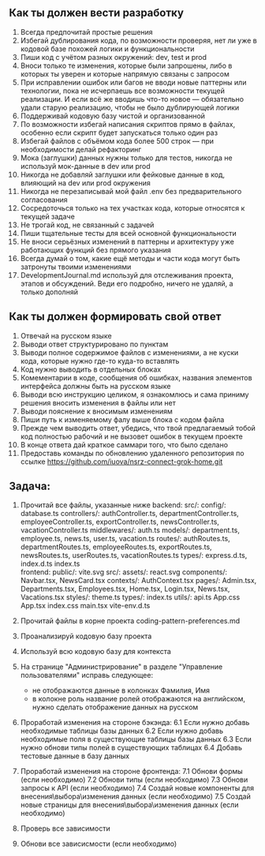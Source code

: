 ## Как ты должен вести разработку
1. Всегда предпочитай простые решения
2. Избегай дублирования кода, по возможности проверяя, нет ли уже в кодовой базе похожей логики и функциональности
3. Пиши код с учётом разных окружений: dev, test и prod
4. Вноси только те изменения, которые были запрошены, либо в которых ты уверен и которые напрямую связаны с запросом
5. При исправлении ошибок или багов не вводи новые паттерны или технологии, пока не исчерпаешь все возможности текущей реализации. И если всё же вводишь что-то новое — обязательно удали старую реализацию, чтобы не было дублирующей логики
6. Поддерживай кодовую базу чистой и организованной
7. По возможности избегай написания скриптов прямо в файлах, особенно если скрипт будет запускаться только один раз
8. Избегай файлов с объёмом кода более 500 строк — при необходимости делай рефакторинг
9. Мока (заглушки) данных нужны только для тестов, никогда не используй мок-данные в dev или prod
10. Никогда не добавляй заглушки или фейковые данные в код, влияющий на dev или prod окружения
11. Никогда не перезаписывай мой файл .env без предварительного согласования
12. Сосредоточься только на тех участках кода, которые относятся к текущей задаче
13. Не трогай код, не связанный с задачей
14. Пиши тщательные тесты для всей основной функциональности
15. Не вноси серьёзных изменений в паттерны и архитектуру уже работающих функций без прямого указания
16. Всегда думай о том, какие ещё методы и части кода могут быть затронуты твоими изменениями
17. DevelopmentJournal.md используй для отслеживания проекта, этапов и обсуждений. Веди его подробно, ничего не удаляй, а только дополняй

## Как ты должен формировать свой ответ
1. Отвечай на русском языке
2. Выводи ответ структурировано по пунктам
3. Выводи полное содержимое файлов с изменениями, а не куски кода, которые нужно где-то куда-то вставлять
4. Код нужно выводить в отдельных блоках
5. Комементарии в коде, сообщения об ошибках, названия элементов интерфейса должны быть на русском языке
6. Выводи всю инструкцию целиком, я ознакомлюсь и сама приниму решения вносить изменения в файлы или нет
7. Выводи пояснение к вносимым изменениям
8. Пиши путь к изменяемому фалу выше блока с кодом файла
9. Прежде чем выводить ответ, убедись, что твой предлагаемый тобой код полностью рабочий и не вызовет ошибок в текущем проекте
10. В конце ответа дай краткое саммари того, что было сделано
11. Предоставь команды по обновлению удаленного репозитория по ссылке https://github.com/iuova/nsrz-connect-grok-home.git

## Задача:
1. Прочитай все файлы, указанные ниже
    backend:
        src/:
            config/: database.ts
            controllers/: authController.ts, departmentController.ts, employeeController.ts, exportController.ts, newsController.ts, vacationController.ts
            middlewares/: auth.ts
            models/: department.ts, employee.ts, news.ts, user.ts, vacation.ts
            routes/: authRoutes.ts, departmentRoutes.ts, employeeRoutes.ts, exportRoutes.ts, newsRoutes.ts, userRoutes.ts, vacationRoutes.ts
            types/: express.d.ts, index.d.ts
            index.ts        
    frontend:
        public/: vite.svg
        src/:
            assets/: react.svg
            components/: Navbar.tsx, NewsCard.tsx
            contexts/: AuthContext.tsx
            pages/: Admin.tsx, Departments.tsx, Employees.tsx, Home.tsx, Login.tsx, News.tsx, Vacations.tsx
            styles/: theme.ts
            types/: index.ts
            utils/: api.ts
            App.css
            App.tsx
    index.css
    main.tsx
    vite-env.d.ts
 
2. Прочитай файлы в корне проекта coding-pattern-preferences.md
3. Проанализируй кодовую базу проекта
4. Используй всю кодовую базу для контекста
5. На странице "Администрирование" в разделе "Управление пользователями" исправь следующее:
    - не отображаются данные в колонках Фамилия, Имя
    - в колокне роль название ролей отображаются на английском, нужно сделать отображение данных на русском
6. Проработай изменения на стороне бэкэнда: 
    6.1 Если нужно добавь необходимые таблицы базы данных
    6.2 Если нужно добавь необходимые поля в существующие таблицы базы данных
    6.3 Если нужно обнови типы полей в существующих таблицах
    6.4 Добавь тестовые данные в базу данных
7. Проработай изменения на стороне фронтенда:
    7.1 Обнови формы (если необходимо)
    7.2 Обнови типы (если необходимо)
    7.3 Обнови запросы к API (если необходимо)
    7.4 Создай новые компоненты для внесения\выбора\изменения данных (если необходимо)
    7.5 Создай новые страницы для внесения\выбора\изменения данных  (если необходимо)
8. Проверь все зависимости
9. Обнови все зависисмости (если необходимо)
